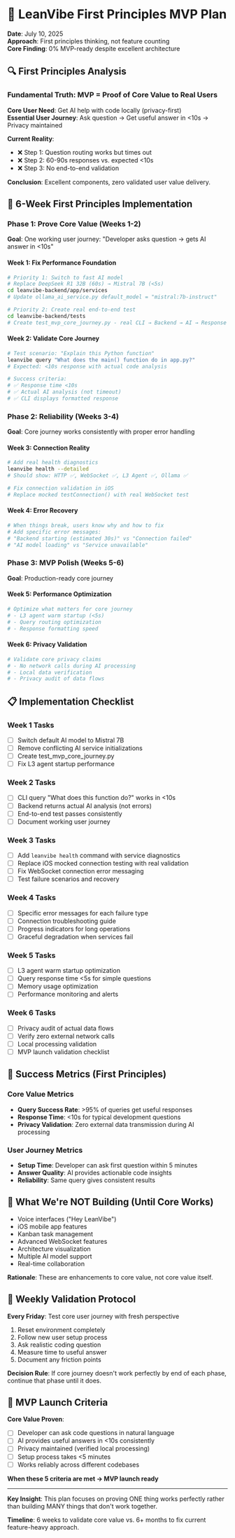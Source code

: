 # 🎯 LeanVibe First Principles MVP Plan

**Date**: July 10, 2025  
**Approach**: First principles thinking, not feature counting  
**Core Finding**: 0% MVP-ready despite excellent architecture  

## 🔍 First Principles Analysis

### Fundamental Truth: MVP = Proof of Core Value to Real Users

**Core User Need**: Get AI help with code locally (privacy-first)  
**Essential User Journey**: Ask question → Get useful answer in <10s → Privacy maintained  

**Current Reality**:
- ❌ Step 1: Question routing works but times out  
- ❌ Step 2: 60-90s responses vs. expected <10s  
- ❌ Step 3: No end-to-end validation  

**Conclusion**: Excellent components, zero validated user value delivery.

## 🚀 6-Week First Principles Implementation

### Phase 1: Prove Core Value (Weeks 1-2)
**Goal**: One working user journey: "Developer asks question → gets AI answer in <10s"

#### Week 1: Fix Performance Foundation
```bash
# Priority 1: Switch to fast AI model
# Replace DeepSeek R1 32B (60s) → Mistral 7B (<5s)
cd leanvibe-backend/app/services
# Update ollama_ai_service.py default_model = "mistral:7b-instruct"

# Priority 2: Create real end-to-end test
cd leanvibe-backend/tests
# Create test_mvp_core_journey.py - real CLI → Backend → AI → Response
```

#### Week 2: Validate Core Journey
```bash
# Test scenario: "Explain this Python function"
leanvibe query "What does the main() function do in app.py?"
# Expected: <10s response with actual code analysis

# Success criteria:
# ✅ Response time <10s
# ✅ Actual AI analysis (not timeout)
# ✅ CLI displays formatted response
```

### Phase 2: Reliability (Weeks 3-4)
**Goal**: Core journey works consistently with proper error handling

#### Week 3: Connection Reality
```bash
# Add real health diagnostics
leanvibe health --detailed
# Should show: HTTP ✅, WebSocket ✅, L3 Agent ✅, Ollama ✅

# Fix connection validation in iOS
# Replace mocked testConnection() with real WebSocket test
```

#### Week 4: Error Recovery
```bash
# When things break, users know why and how to fix
# Add specific error messages:
# "Backend starting (estimated 30s)" vs "Connection failed"
# "AI model loading" vs "Service unavailable"
```

### Phase 3: MVP Polish (Weeks 5-6)
**Goal**: Production-ready core journey

#### Week 5: Performance Optimization
```bash
# Optimize what matters for core journey
# - L3 agent warm startup (<5s)
# - Query routing optimization
# - Response formatting speed
```

#### Week 6: Privacy Validation
```bash
# Validate core privacy claims
# - No network calls during AI processing
# - Local data verification
# - Privacy audit of data flows
```

## 📋 Implementation Checklist

### Week 1 Tasks
- [ ] Switch default AI model to Mistral 7B
- [ ] Remove conflicting AI service initializations  
- [ ] Create test_mvp_core_journey.py
- [ ] Fix L3 agent startup performance

### Week 2 Tasks  
- [ ] CLI query "What does this function do?" works in <10s
- [ ] Backend returns actual AI analysis (not errors)
- [ ] End-to-end test passes consistently
- [ ] Document working user journey

### Week 3 Tasks
- [ ] Add `leanvibe health` command with service diagnostics
- [ ] Replace iOS mocked connection testing with real validation
- [ ] Fix WebSocket connection error messaging
- [ ] Test failure scenarios and recovery

### Week 4 Tasks
- [ ] Specific error messages for each failure type
- [ ] Connection troubleshooting guide
- [ ] Progress indicators for long operations
- [ ] Graceful degradation when services fail

### Week 5 Tasks
- [ ] L3 agent warm startup optimization
- [ ] Query response time <5s for simple questions
- [ ] Memory usage optimization
- [ ] Performance monitoring and alerts

### Week 6 Tasks
- [ ] Privacy audit of actual data flows
- [ ] Verify zero external network calls
- [ ] Local processing validation
- [ ] MVP launch validation checklist

## 🎯 Success Metrics (First Principles)

### Core Value Metrics
- **Query Success Rate**: >95% of queries get useful responses
- **Response Time**: <10s for typical development questions
- **Privacy Validation**: Zero external data transmission during AI processing

### User Journey Metrics
- **Setup Time**: Developer can ask first question within 5 minutes
- **Answer Quality**: AI provides actionable code insights
- **Reliability**: Same query gives consistent results

## 🚫 What We're NOT Building (Until Core Works)

- Voice interfaces ("Hey LeanVibe")
- iOS mobile app features
- Kanban task management
- Advanced WebSocket features  
- Architecture visualization
- Multiple AI model support
- Real-time collaboration

**Rationale**: These are enhancements to core value, not core value itself.

## 🔄 Weekly Validation Protocol

**Every Friday**: Test core user journey with fresh perspective
1. Reset environment completely
2. Follow new user setup process
3. Ask realistic coding question
4. Measure time to useful answer
5. Document any friction points

**Decision Rule**: If core journey doesn't work perfectly by end of each phase, continue that phase until it does.

## 🎉 MVP Launch Criteria

**Core Value Proven**:
- [ ] Developer can ask code questions in natural language
- [ ] AI provides useful answers in <10s consistently  
- [ ] Privacy maintained (verified local processing)
- [ ] Setup process takes <5 minutes
- [ ] Works reliably across different codebases

**When these 5 criteria are met → MVP launch ready**

---

**Key Insight**: This plan focuses on proving ONE thing works perfectly rather than building MANY things that don't work together.

**Timeline**: 6 weeks to validate core value vs. 6+ months to fix current feature-heavy approach.